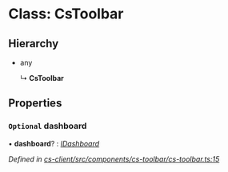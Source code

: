 # Class: CsToolbar

## Hierarchy

* any

  ↳ **CsToolbar**

## Properties

### `Optional` dashboard

• **dashboard**? : *[IDashboard](../interfaces/_cs_core_src_dashboard_dashboard_.idashboard.md)*

*Defined in [cs-client/src/components/cs-toolbar/cs-toolbar.ts:15](https://github.com/RichardHovenkamp/csnext/blob/872f0bfe/packages/cs-client/src/components/cs-toolbar/cs-toolbar.ts#L15)*
